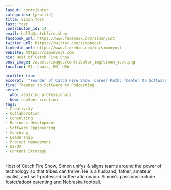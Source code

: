 ```yaml
---
layout: contributor
categories: [profile]
title: Simon Yost
last: Yost
contributor_id: 14
email: hello@catchfire.show
facebook_url: https://www.facebook.com/simonyost
twitter_url: https://twitter.com/simonyost
linkedin_url: https://www.linkedin.com/in/simonyost
website: https://simonyost.com
bio: Host of Catch Fire Show
post_image: /assets/images/contributor_img/simon_yost.png
location: St. Louis, MO, USA

profile: true
excerpt:  "Founder of Catch Fire Show. Career Path: Theater to Software to Podcasting"
fire: Theater to Software to Podcasting
serve:
  who: aspiring professionals
  how: content creation
tags:
- Creativity
- Collaboration
- Consulting
- Business development
- Software Engineering
- Coaching
- Leadership 
- Project Management
- UI/UX
- Content Strategy
---
```


Host of Catch Fire Show, Simon unifys & aligns teams around the power of technology so that tribes can thrive. He is a husband, father, amateur cyclist, and self-professed coffee aficionado. Simon's passions include foster/adopt parenting and Nebraska football.